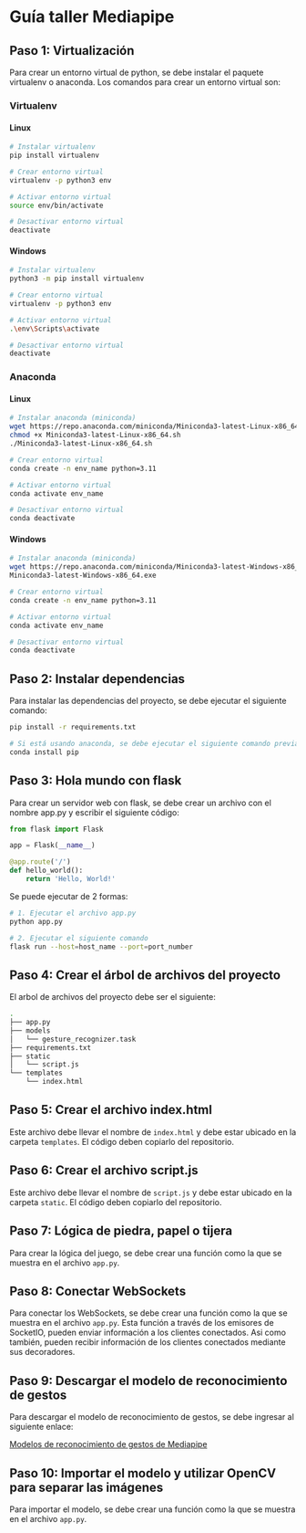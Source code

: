 # Guía taller Mediapipe

## Paso 1: Virtualización

Para crear un entorno virtual de python, se debe instalar el paquete virtualenv o anaconda. Los comandos para crear un entorno virtual son:

### Virtualenv

#### Linux

```bash
# Instalar virtualenv
pip install virtualenv

# Crear entorno virtual
virtualenv -p python3 env

# Activar entorno virtual
source env/bin/activate

# Desactivar entorno virtual
deactivate
```

#### Windows

```bash
# Instalar virtualenv
python3 -m pip install virtualenv

# Crear entorno virtual
virtualenv -p python3 env

# Activar entorno virtual
.\env\Scripts\activate

# Desactivar entorno virtual
deactivate
```

### Anaconda

#### Linux

```bash
# Instalar anaconda (miniconda)
wget https://repo.anaconda.com/miniconda/Miniconda3-latest-Linux-x86_64.sh
chmod +x Miniconda3-latest-Linux-x86_64.sh
./Miniconda3-latest-Linux-x86_64.sh

# Crear entorno virtual
conda create -n env_name python=3.11

# Activar entorno virtual
conda activate env_name

# Desactivar entorno virtual
conda deactivate
```

#### Windows

```bash
# Instalar anaconda (miniconda)
wget https://repo.anaconda.com/miniconda/Miniconda3-latest-Windows-x86_64.exe
Miniconda3-latest-Windows-x86_64.exe

# Crear entorno virtual
conda create -n env_name python=3.11

# Activar entorno virtual
conda activate env_name

# Desactivar entorno virtual
conda deactivate
```

## Paso 2: Instalar dependencias

Para instalar las dependencias del proyecto, se debe ejecutar el siguiente comando:

```bash
pip install -r requirements.txt

# Si está usando anaconda, se debe ejecutar el siguiente comando previamente:
conda install pip
```

## Paso 3: Hola mundo con flask

Para crear un servidor web con flask, se debe crear un archivo con el nombre app.py y escribir el siguiente código:

```python
from flask import Flask

app = Flask(__name__)

@app.route('/')
def hello_world():
    return 'Hello, World!'
```

Se puede ejecutar de 2 formas:

```bash
# 1. Ejecutar el archivo app.py
python app.py

# 2. Ejecutar el siguiente comando
flask run --host=host_name --port=port_number
```

## Paso 4: Crear el árbol de archivos del proyecto

El arbol de archivos del proyecto debe ser el siguiente:

```bash
.
├── app.py
├── models
│   └── gesture_recognizer.task
├── requirements.txt
├── static
│   └── script.js
└── templates
    └── index.html
```

## Paso 5: Crear el archivo index.html

Este archivo debe llevar el nombre de `index.html` y debe estar ubicado en la carpeta `templates`. El código deben copiarlo del repositorio.

## Paso 6: Crear el archivo script.js

Este archivo debe llevar el nombre de `script.js` y debe estar ubicado en la carpeta `static`. El código deben copiarlo del repositorio.

## Paso 7: Lógica de piedra, papel o tijera

Para crear la lógica del juego, se debe crear una función como la que se muestra en el archivo `app.py`.

## Paso 8: Conectar WebSockets

Para conectar los WebSockets, se debe crear una función como la que se muestra en el archivo `app.py`. Esta función a través de los emisores de SocketIO, pueden enviar información a los clientes conectados. Asi como también, pueden recibir información de los clientes conectados mediante sus decoradores.

## Paso 9: Descargar el modelo de reconocimiento de gestos

Para descargar el modelo de reconocimiento de gestos, se debe ingresar al siguiente enlace:

[Modelos de reconocimiento de gestos de Mediapipe](https://developers.google.com/mediapipe/solutions/vision/gesture_recognizer#models)

## Paso 10: Importar el modelo y utilizar OpenCV para separar las imágenes

Para importar el modelo, se debe crear una función como la que se muestra en el archivo `app.py`.
